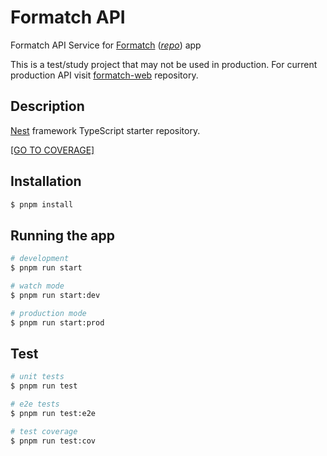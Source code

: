 # Formatch API
Formatch API Service for [Formatch](https://play.google.com/store/apps/details?id=com.mateusfg7.formatch) ([_repo_](https://github.com/mateusfg7/formatch)) app

This is a test/study project that may not be used in production. For current production API visit [formatch-web](https://github.com/mateusfg7/formatch-web) repository.




## Description

[Nest](https://github.com/nestjs/nest) framework TypeScript starter repository.

[[GO TO COVERAGE]](tests)

## Installation

```bash
$ pnpm install
```

## Running the app

```bash
# development
$ pnpm run start

# watch mode
$ pnpm run start:dev

# production mode
$ pnpm run start:prod
```

## Test

```bash
# unit tests
$ pnpm run test

# e2e tests
$ pnpm run test:e2e

# test coverage
$ pnpm run test:cov
```
